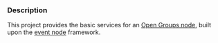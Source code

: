 ### Description

This project provides the basic services for an [Open Groups node](https://github.com/acionescu/og-node), built upon the [event node](https://github.com/acionescu/event-bus) framework.